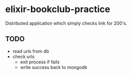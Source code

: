 # elixir-bookclub-practice

Distributed application which simply checks link for 200's.

## TODO

* read urls from db
* check urls
  * exit process if fails
  * write success back to mongodb

